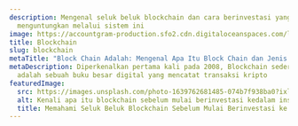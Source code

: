 ```yaml
---
description: Mengenal seluk beluk blockchain dan cara berinvestasi yang
  menguntungkan melalui sistem ini
image: https://accountgram-production.sfo2.cdn.digitaloceanspaces.com/landx_ghost/2019/09/7-Tips-Investasi-Properti-dengan-Modal-Kecil.jpg
title: Blockchain
slug: blockchain
metaTitle: "Block Chain Adalah: Mengenal Apa Itu Block Chain dan Jenis Block Chain"
metaDescription: Diperkenalkan pertama kali pada 2008, Blockchain sederhananya
  adalah sebuah buku besar digital yang mencatat transaksi kripto
featuredImage:
  src: https://images.unsplash.com/photo-1639762681485-074b7f938ba0?ixlib=rb-1.2.1&ixid=MnwxMjA3fDB8MHxzZWFyY2h8MTh8fGJsb2NrY2hhaW58ZW58MHx8MHx8&auto=format&fit=crop&w=300&q=60
  alt: Kenali apa itu blockchain sebelum mulai berinvestasi kedalam instrumennya
  title: Memahami Seluk Beluk Blockchain Sebelum Mulai Berinvestasi ke Dalamnya
---
```

